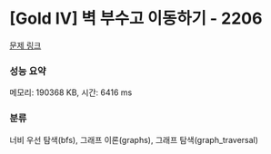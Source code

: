 # [Gold IV] 벽 부수고 이동하기 - 2206 

[문제 링크](https://www.acmicpc.net/problem/2206) 

### 성능 요약

메모리: 190368 KB, 시간: 6416 ms

### 분류

너비 우선 탐색(bfs), 그래프 이론(graphs), 그래프 탐색(graph_traversal)

